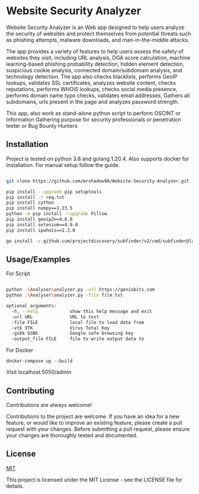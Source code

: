 
# Website Security Analyzer

Website Security Analyzer is an Web app designed to help users analyze the security of websites and protect themselves from potential threats such as phishing attempts, malware downloads, and man-in-the-middle attacks.

The app provides a variety of features to help users assess the safety of websites they visit, including URL analysis, DGA score calculation, machine learning-based phishing probability detection, hidden element detection, suspicious cookie analysis, connected domain/subdomain analysis, and technology detection. The app also checks blacklists, performs GeoIP lookups, validates SSL certificates, analyzes website content, checks reputations, performs WHOIS lookups, checks social media presence, performs domain name typo checks, validates email addresses, Gathers all subdomains, urls present in the page and analyzes password strength.

This app, also work as stand-alone python script to perform OSCINT or Information Gathering purpose for security professionals or penetration tester or Bug Bounty Hunters

## Installation

Project is tested on python 3.8 and golang:1.20.4.
Also supports docker for Installation.
For manual setup follow the guide.

```bash

git clone https://github.com/mrshadow98/Website-Security-Analyzer.git

pip install --upgrade pip setuptools
pip install -r req.txt
pip install cython
pip install numpy==1.23.5
python -m pip install --upgrade Pillow
pip install geoip2==4.6.0
pip install selenium==4.9.0
pip install ipwhois==1.2.0

go install -v github.com/projectdiscovery/subfinder/v2/cmd/subfinder@latest
```

## Usage/Examples

For Script
```bash

python .\Analyser\analyzer.py -url https://geniobits.com 
python .\Analyser\analyzer.py -file file.txt

optional arguments:                                                                               
  -h, --help            show this help message and exit                                           
  -url URL              URL to test                                                               
  -file FILE            local file to load data from                                              
  -vtk VTK              Virus Total Key                                                           
  -gsbk GSBK            Google safe browsing key                                                  
  -output_file FILE     file to write output data to

```

For Docker
```docker
docker-compose up --build

```
Visit localhost:5050/admin



## Contributing

Contributions are always welcome!

Contributions to the project are welcome. If you have an idea for a new feature, or would like to improve an existing feature, please create a pull request with your changes. Before submitting a pull request, please ensure your changes are thoroughly tested and documented.




## License

[MIT](https://choosealicense.com/licenses/mit/)

This project is licensed under the MIT License - see the LICENSE file for details.
